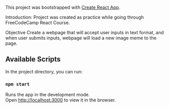 This project was bootstrapped with [Create React App](https://github.com/facebook/create-react-app).

Introduction:
Project was created as practice while going through FreeCodeCamp React Course.

Objective
Create a webpage that will accept user inputs in text format, and when user submits inputs, webpage will load a new image meme to the page.

## Available Scripts

In the project directory, you can run:

### `npm start`

Runs the app in the development mode.<br />
Open [http://localhost:3000](http://localhost:3000) to view it in the browser.


